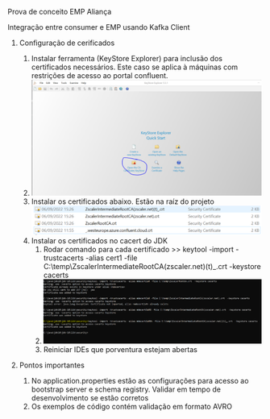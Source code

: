 Prova de conceito EMP  Aliança

Integração entre consumer e EMP usando Kafka Client

1) Configuração de cerificados
   1) Instalar ferramenta (KeyStore Explorer) para inclusão dos certificados necessários. Este caso se aplica à máquinas com restrições de acesso ao portal confluent.
   2) ![img_1.png](img_1.png)
   3) Instalar os certificados abaixo. Estão na raíz do projeto
   ![img_2.png](img_2.png) 
   4) Instalar os certificados no cacert do JDK
      1) Rodar comando para cada certificado >> keytool -import -trustcacerts -alias cert1 -file C:\temp\ZscalerIntermediateRootCA(zscaler.net)(t)_.crt  -keystore cacerts
      2) ![img_3.png](img_3.png)
      3) Reiniciar IDEs que porventura estejam abertas

   
2) Pontos importantes
   1) No application.properties estão as configurações para acesso ao bootstrap server e schema registry. Validar em tempo de desenvolvimento se estão corretos
   2) Os exemplos de código contém validação em formato AVRO

